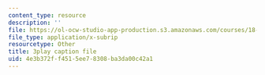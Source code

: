 ```yaml
---
content_type: resource
description: ''
file: https://ol-ocw-studio-app-production.s3.amazonaws.com/courses/18-404j-theory-of-computation-fall-2020/4e3b372ff4515ee78308ba3da00c42a1_TSI3LR5WZmo.vtt
file_type: application/x-subrip
resourcetype: Other
title: 3play caption file
uid: 4e3b372f-f451-5ee7-8308-ba3da00c42a1
---
```

